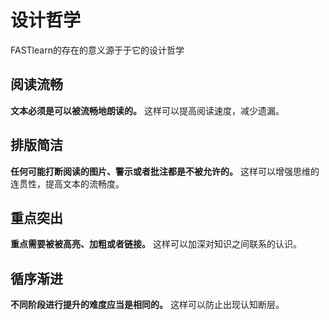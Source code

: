 # 设计哲学

FASTlearn的存在的意义源于于它的设计哲学

## 阅读流畅

**文本必须是可以被流畅地朗读的。** 这样可以提高阅读速度，减少遗漏。

## 排版简洁

**任何可能打断阅读的图片、警示或者批注都是不被允许的。** 这样可以增强思维的连贯性，提高文本的流畅度。

## 重点突出

**重点需要被被高亮、加粗或者链接。** 这样可以加深对知识之间联系的认识。

## 循序渐进

**不同阶段进行提升的难度应当是相同的。** 这样可以防止出现认知断层。
